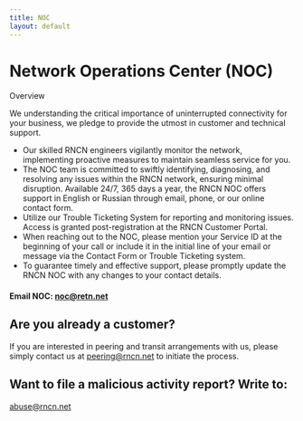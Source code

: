 ```yaml
---
title: NOC
layout: default
---
```


# Network Operations Center (NOC)
Overview

We understanding the critical importance of uninterrupted connectivity for your business, we pledge to provide the utmost in customer and technical support.

- Our skilled RNCN engineers vigilantly monitor the network, implementing proactive measures to maintain seamless service for you.
- The NOC team is committed to swiftly identifying, diagnosing, and resolving any issues within the RNCN network, ensuring minimal disruption.
Available 24/7, 365 days a year, the RNCN NOC offers support in English or Russian through email, phone, or our online contact form.
- Utilize our Trouble Ticketing System for reporting and monitoring issues. Access is granted post-registration at the RNCN Customer Portal.
- When reaching out to the NOC, please mention your Service ID at the beginning of your call or include it in the initial line of your email or message via the Contact Form or Trouble Ticketing system.
- To guarantee timely and effective support, please promptly update the RNCN NOC with any changes to your contact details.

#### Email NOC: noc@retn.net
##  Are you already a customer?
If you are interested in peering and transit arrangements with us, please simply contact us at peering@rncn.net to initiate the process.

## Want to file a malicious activity report? Write to:
abuse@rncn.net
